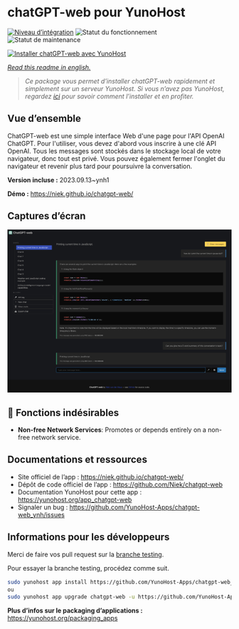 <!--
N.B.: This README was automatically generated by https://github.com/YunoHost/apps/tree/master/tools/README-generator
It shall NOT be edited by hand.
-->

# chatGPT-web pour YunoHost

[![Niveau d’intégration](https://dash.yunohost.org/integration/chatgpt-web.svg)](https://dash.yunohost.org/appci/app/chatgpt-web) ![Statut du fonctionnement](https://ci-apps.yunohost.org/ci/badges/chatgpt-web.status.svg) ![Statut de maintenance](https://ci-apps.yunohost.org/ci/badges/chatgpt-web.maintain.svg)

[![Installer chatGPT-web avec YunoHost](https://install-app.yunohost.org/install-with-yunohost.svg)](https://install-app.yunohost.org/?app=chatgpt-web)

*[Read this readme in english.](./README.md)*

> *Ce package vous permet d’installer chatGPT-web rapidement et simplement sur un serveur YunoHost.
Si vous n’avez pas YunoHost, regardez [ici](https://yunohost.org/#/install) pour savoir comment l’installer et en profiter.*

## Vue d’ensemble

ChatGPT-web est une simple interface Web d'une page pour l'API OpenAI ChatGPT. Pour l'utiliser, vous devez d'abord vous inscrire à une clé API OpenAI. Tous les messages sont stockés dans le stockage local de votre navigateur, donc tout est privé. Vous pouvez également fermer l'onglet du navigateur et revenir plus tard pour poursuivre la conversation.

**Version incluse :** 2023.09.13~ynh1

**Démo :** https://niek.github.io/chatgpt-web/

## Captures d’écran

![Capture d’écran de chatGPT-web](./doc/screenshots/screenshot.png)

## :red_circle: Fonctions indésirables

- **Non-free Network Services**: Promotes or depends entirely on a non-free network service.

## Documentations et ressources

* Site officiel de l’app : <https://niek.github.io/chatgpt-web/>
* Dépôt de code officiel de l’app : <https://github.com/Niek/chatgpt-web>
* Documentation YunoHost pour cette app : <https://yunohost.org/app_chatgpt-web>
* Signaler un bug : <https://github.com/YunoHost-Apps/chatgpt-web_ynh/issues>

## Informations pour les développeurs

Merci de faire vos pull request sur la [branche testing](https://github.com/YunoHost-Apps/chatgpt-web_ynh/tree/testing).

Pour essayer la branche testing, procédez comme suit.

``` bash
sudo yunohost app install https://github.com/YunoHost-Apps/chatgpt-web_ynh/tree/testing --debug
ou
sudo yunohost app upgrade chatgpt-web -u https://github.com/YunoHost-Apps/chatgpt-web_ynh/tree/testing --debug
```

**Plus d’infos sur le packaging d’applications :** <https://yunohost.org/packaging_apps>